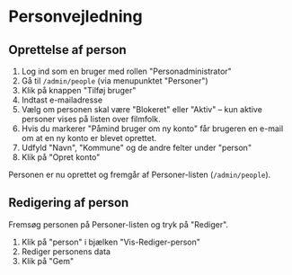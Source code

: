 # Personvejledning

## Oprettelse af person

1. Log ind som en bruger med rollen "Personadministrator"
2. Gå til `/admin/people` (via  menupunktet "Personer")
3. Klik på knappen "Tilføj bruger"
4. Indtast e-mailadresse
5. Vælg om personen skal være "Blokeret" eller "Aktiv" – kun aktive personer vises på listen over filmfolk.
6. Hvis du markerer "Påmind bruger om ny konto" får brugeren en e-mail om at en ny konto er blevet oprettet.
7. Udfyld "Navn", "Kommune" og de andre felter under "person"
8. Klik på "Opret konto"

Personen er nu oprettet og fremgår af Personer-listen (`/admin/people`).

## Redigering af person

Fremsøg personen på Personer-listen og tryk på "Rediger".

1. Klik på "person" i bjælken "Vis-Rediger-person"
2. Rediger personens data
3. Klik på "Gem"
